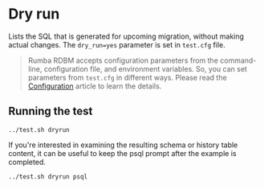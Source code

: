 # Dry run

Lists the SQL that is generated for upcoming migration, without making actual changes. The `dry_run=yes` parameter is set in `test.cfg` file.

> Rumba RDBM accepts configuration parameters from the command-line, configuration file, and environment variables. So, you can set parameters from `test.cfg` in different ways. Please read the [Configuration](https://www.dbinvent.com/rdbm/guide/configuration) article to learn the details.

## Running the test

```shell
../test.sh dryrun
```

If you're interested in examining the resulting schema or history table content, it can be useful to keep the psql prompt after the example is completed.

```shell
../test.sh dryrun psql
```

